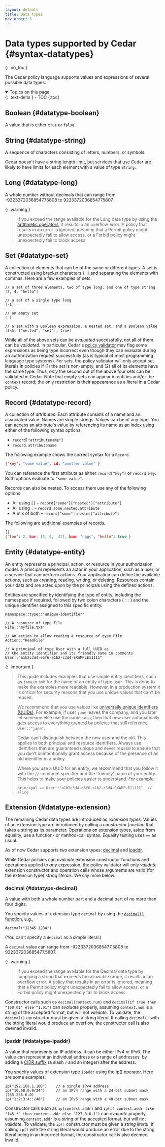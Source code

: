 ```yaml
---
layout: default
title: Data types
nav_order: 3
---
```


# Data types supported by Cedar {#syntax-datatypes}
{: .no_toc }

The Cedar policy language supports values and expressions of several possible data types.

<details open markdown="block">
  <summary>
    Topics on this page
  </summary>
  {: .text-delta }
- TOC
{:toc}
</details>

## Boolean {#datatype-boolean}

A value that is either `true` or `false`.

## String {#datatype-string}

A sequence of characters consisting of letters, numbers, or symbols.

Cedar doesn't have a string length limit, but services that use Cedar are likely to have limits for each element with a value of type `String`.

## Long {#datatype-long}

A whole number without decimals that can range from -9223372036854775808 to 9223372036854775807.

{: .warning }
>If you exceed the range available for the Long data type by using the [arithmetic operators](syntax-operators.html#arithmetic-operators), it results in an overflow error. A policy that results in an error is ignored, meaning that a Permit policy might unexpectedly fail to allow access, or a Forbid policy might unexpectedly fail to block access.

## Set {#datatype-set}

A collection of elements that can be of the same or different types. A set is constructed using bracket characters `[ ]` and separating the elements with commas. Here are a few examples of sets.

```cedar
// a set of three elements, two of type long, and one of type string
[2, 4, "hello"]

// a set of a single type long
[-1]

// an empty set
[ ]

// a set with a Boolean expression, a nested set, and a Boolean value
[3<5, ["nested", "set"], true]
```

While all of the above sets can be _evaluated_ successfully, not all of them can be _validated_. In particular, Cedar's [policy validator](validation.md#validation) may flag some expressions as being type incorrect even though they can evaluate during an authorization request successfully (as is typical of most programming language type systems). For sets, the policy validator will only accept set literals in policies if (1) the set is non-empty, and (2) all of its elements have the same type. Thus, _only_ the second out of the above four sets can be validated in Cedar. Note that empty sets can appear in entities and/or the `context` record; the only restriction is their appearance as a literal in a Cedar policy.


## Record {#datatype-record}

A collection of *attributes*. Each attribute consists of a name and an associated value. Names are simple strings. Values can be of any type. You can access an attribute's value by referencing its name as an index using either of the following syntax options:

+ `record["attributename"]`
+ `record.attributename`

The following example shows the correct syntax for a `Record`.

```json
{"key": "some value", id: "another value" }
```

You can reference the first attribute as either `record["key"]` or `record.key`. Both options evaluate to `"some value"`.

Records can also be nested. To access them use any of the following options:

+ All using `[]` – `record["some"]["nested"]["attribute"]`
+ All using `.` – `record.some.nested.attribute`
+ A mix of both – `record["some"].nested["attribute"]`

The following are additional examples of records.

```json
{}
{"foo": 2, bar: [3, 4, -47], ham: "eggs", "hello": true }
```

## Entity {#datatype-entity}

An entity represents a principal, action, or resource in your authorization model. A principal represents an actor in your application, such as a user, or a service that can perform actions. Your application can define the available actions, such as creating, reading, writing, or deleting. Resources contain your data and are acted upon by the principals using the defined actions.

Entities are specified by identifying the type of entity, including the namespace if required, followed by two colon characters \( `::` \) and the unique identifier assigned to this specific entity.

`namespace::type::"unique-identifier"`

```cedar
// A resource of type File
File::"myfile.txt"

// An action to allow reading a resource of type File
Action::"ReadFile"

// A principal of type User with a full UUID as 
// the entity identifier and its friendly name in comments
User::"a1b2c3d4-e5f6-a1b2-c3d4-EXAMPLE11111"
```

{: .important }
>This guide includes examples that use simple entity identifiers, such as `jane` or `bob` for the name of an entity of type `User`. This is done to make the examples more readable. However, in a production system it is critical for security reasons that you use unique values that can't be reused.
>
> We recommend that you use values like [universally unique identifiers \(UUIDs\)](https://wikipedia.org/wiki/Universally_unique_identifier). For example, if user `jane` leaves the company, and you later let someone else use the name `jane`, then that new user automatically gets access to everything granted by policies that still reference `User::"jane"`.
>
> Cedar can't distinguish between the new user and the old. This applies to both principal and resource identifiers. Always use identifiers that are guaranteed unique and never reused to ensure that you don't unintentionally grant access because of the presence of an old identifier in a policy.  
>
> Where you use a UUID for an entity, we recommend that you follow it with the `//` comment specifier and the 'friendly' name of your entity. This helps to make your policies easier to understand. For example:  
>
>```cedar
>principal == User::"a1b2c3d4-e5f6-a1b2-c3d4-EXAMPLE11111", // alice
>```

## Extension {#datatype-extension}

The remaining Cedar data types are introduced as *extension types*. Values of an extension type are introduced by calling a *constructor function* that takes a string as its parameter. Operations on extension types, aside from equality, use a function- or method-call syntax. Equality testing uses `==` as usual.

As of now Cedar supports two extension types: [decimal](#datatype-decimal) and [ipaddr](#datatype-ipaddr).

While Cedar policies can _evaluate_ extension constructor functions and operations applied to _any_ expression, the policy validator will only _validate_ extension constructor and operation calls whose arguments are valid (for the extension type) _string literals_. We say more below.

### decimal {#datatype-decimal}

A value with both a whole number part and a decimal part of no more than four digits.

You specify values of extension type `decimal` by using the [`decimal()` function](../policies/syntax-operators.html#decimal-parse-string-and-convert-to-decimal), e.g.,

```cedar
decimal("12345.1234")
```

(You can't specify a `decimal` as a simple literal.)

A `decimal` value can range from -922337203685477.5808 to 922337203685477.5807.

{: .warning }
>If you exceed the range available for the Decimal data type by supplying a string that exceeds the allowable range, it results in an overflow error. A policy that results in an error is ignored, meaning that a Permit policy might unexpectedly fail to allow access, or a Forbid policy might unexpectedly fail to block access.

Constructor calls such as `decimal(context.num)` and `decimal(if true then "100.01" else "1.01")` can _evaluate_ properly, assuming `context.num` is a string of the accepted format, but will not _validate_. To validate, the `decimal()` constructor must be given a _string literal_. If calling `decimal()` with the string literal would produce an overflow, the constructor call is also deemed invalid.

### ipaddr {#datatype-ipaddr}

A value that represents an IP address. It can be either IPv4 or IPv6. The value can represent an individual address or a range of addresses, by adding a [CIDR suffix](https://wikipedia.org/wiki/Classless_Inter-Domain_Routing#CIDR_notation) (a slash `/` and an integer) after the address.

You specify values of extension type `ipaddr` using the [ip() operator](../policies/syntax-operators.html#ip-parse-string-and-convert-to-ipaddr). Here are some examples:

```cedar
ip("192.168.1.100")    // a single IPv4 address
ip("10.50.0.0/24")     // an IPv4 range with a 24-bit subnet mask (255.255.0.0)
ip("1:2:3:4::/48")     // an IPv6 range with a 48-bit subnet mask
```

Constructor calls such as `ip(context.addr)` and `ip(if context.addr like "145.*" then context.addr else "127.0.0.1")` can _evaluate_ properly, assuming `context.addr` is a string of the accepted format, but will not _validate_. To validate, the `ip()` constructor must be given a _string literal_. If calling `ip()` with the string literal would produce an error due to the string literal being in an incorrect format, the constructor call is also deemed invalid.